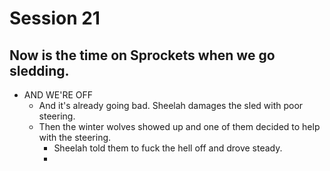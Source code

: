 # Session 21
## Now is the time on Sprockets when we go sledding.
* AND WE'RE OFF
	* And it's already going bad. Sheelah damages the sled with poor steering.
	* Then the winter wolves showed up and one of them decided to help with the steering.
		* Sheelah told them to fuck the hell off and drove steady.
		* 
<!--stackedit_data:
eyJoaXN0b3J5IjpbLTI4MDQ1MzUyMSw5MTU0MTQ0MDIsNTU2Nj
QwODksLTIwNjQzMTY4MDhdfQ==
-->